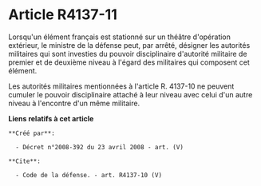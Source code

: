 # Article R4137-11

Lorsqu'un élément français est stationné sur un théâtre d'opération extérieur, le ministre de la défense peut, par arrêté,
désigner les autorités militaires qui sont investies du pouvoir disciplinaire d'autorité militaire de premier et de deuxième
niveau à l'égard des militaires qui composent cet élément. 

Les autorités militaires mentionnées à l'article R. 4137-10 ne peuvent cumuler le pouvoir disciplinaire attaché à leur niveau
avec celui d'un autre niveau à l'encontre d'un même militaire.

**Liens relatifs à cet article**

	**Créé par**:

	  - Décret n°2008-392 du 23 avril 2008 - art. (V)

	**Cite**:

	  - Code de la défense. - art. R4137-10 (V)
